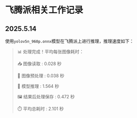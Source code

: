 # 飞腾派相关工作记录
## 2025.5.14
使用`yolov5n_960p.onnx`模型在飞腾派上进行推理，推理速度如下：

> 📊 处理完成！平均每张图像耗时：
> 
> 📥 图像读取       : 0.028 秒
> 
> 🔧 图像预处理     : 0.038 秒
> 
> 🧠 模型推理       : 1.564 秒
> 
> 🖼️ 结果后处理保存 : 0.472 秒
> 
> ⏱️ 平均总耗时     : 2.101 秒

